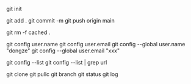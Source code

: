 git init

git add .
git commit -m <msg>
git push origin main

git rm -f cached .

git config user.name
git config user.email
git config --global user.name "dongze"
git config --global user.email "xxx"

git config --list
git config --list | grep url

git clone
git pullc
git branch
git status
git log